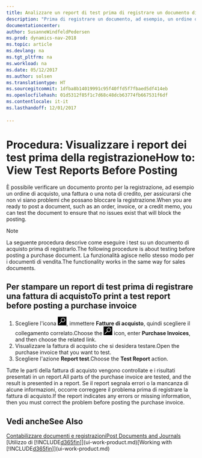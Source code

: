 ```yaml
---
title: Analizzare un report di test prima di registrare un documento di vendita o acquisto
description: "Prima di registrare un documento, ad esempio, un ordine o una nota di credito, è possibile verificarlo e analizzarlo per controllare se sono presenti errori che potrebbero bloccare la registrazione."
documentationcenter: 
author: SusanneWindfeldPedersen
ms.prod: dynamics-nav-2018
ms.topic: article
ms.devlang: na
ms.tgt_pltfrm: na
ms.workload: na
ms.date: 05/12/2017
ms.author: solsen
ms.translationtype: HT
ms.sourcegitcommit: 1dfba8b14019991c95f40ffd5f7fbaed5df414eb
ms.openlocfilehash: 01d5312f85f1c7d68c48dcb63774fb667531f6df
ms.contentlocale: it-it
ms.lasthandoff: 12/01/2017

---
```

# <a name="how-to-view-test-reports-before-posting"></a><span data-ttu-id="831ad-103">Procedura: Visualizzare i report dei test prima della registrazione</span><span class="sxs-lookup"><span data-stu-id="831ad-103">How to: View Test Reports Before Posting</span></span>
<span data-ttu-id="831ad-104">È possibile verificare un documento pronto per la registrazione, ad esempio un ordine di acquisto, una fattura o una nota di credito, per assicurarsi che non vi siano problemi che possano bloccare la registrazione.</span><span class="sxs-lookup"><span data-stu-id="831ad-104">When you are ready to post a document, such as an order, invoice, or a credit memo, you can test the document to ensure that no issues exist that will block the posting.</span></span>

> [!NOTE]  
>   <span data-ttu-id="831ad-105">La seguente procedura descrive come eseguire i test su un documento di acquisto prima di registrarlo.</span><span class="sxs-lookup"><span data-stu-id="831ad-105">The following procedure is about testing before posting a purchase document.</span></span> <span data-ttu-id="831ad-106">La funzionalità agisce nello stesso modo per i documenti di vendita.</span><span class="sxs-lookup"><span data-stu-id="831ad-106">The functionality works in the same way for sales documents.</span></span>

## <a name="to-print-a-test-report-before-posting-a-purchase-invoice"></a><span data-ttu-id="831ad-107">Per stampare un report di test prima di registrare una fattura di acquisto</span><span class="sxs-lookup"><span data-stu-id="831ad-107">To print a test report before posting a purchase invoice</span></span>
1. <span data-ttu-id="831ad-108">Scegliere l'icona ![Cerca pagina o report](media/ui-search/search_small.png "icona Cerca pagina o report"), immettere **Fatture di acquisto**, quindi scegliere il collegamento correlato.</span><span class="sxs-lookup"><span data-stu-id="831ad-108">Choose the ![Search for Page or Report](media/ui-search/search_small.png "Search for Page or Report icon") icon, enter **Purchase Invoices**, and then choose the related link.</span></span>
2. <span data-ttu-id="831ad-109">Visualizzare la fattura di acquisto che si desidera testare.</span><span class="sxs-lookup"><span data-stu-id="831ad-109">Open the purchase invoice that you want to test.</span></span>
3. <span data-ttu-id="831ad-110">Scegliere l'azione **Report test**.</span><span class="sxs-lookup"><span data-stu-id="831ad-110">Choose the **Test Report** action.</span></span>  

<span data-ttu-id="831ad-111">Tutte le parti della fattura di acquisto vengono controllate e i risultati presentati in un report.</span><span class="sxs-lookup"><span data-stu-id="831ad-111">All parts of the purchase invoice are tested, and the result is presented in a report.</span></span> <span data-ttu-id="831ad-112">Se il report segnala errori o la mancanza di alcune informazioni, occorre correggere il problema prima di registrare la fattura di acquisto.</span><span class="sxs-lookup"><span data-stu-id="831ad-112">If the report indicates any errors or missing information, then you must correct the problem before posting the purchase invoice.</span></span>

## <a name="see-also"></a><span data-ttu-id="831ad-113">Vedi anche</span><span class="sxs-lookup"><span data-stu-id="831ad-113">See Also</span></span>
[<span data-ttu-id="831ad-114">Contabilizzare documenti e registrazioni</span><span class="sxs-lookup"><span data-stu-id="831ad-114">Post Documents and Journals</span></span>](ui-post-documents-journals.md)  
<span data-ttu-id="831ad-115">[Utilizzo di [!INCLUDE[d365fin](includes/d365fin_md.md)]](ui-work-product.md)</span><span class="sxs-lookup"><span data-stu-id="831ad-115">[Working with [!INCLUDE[d365fin](includes/d365fin_md.md)]](ui-work-product.md)</span></span>



